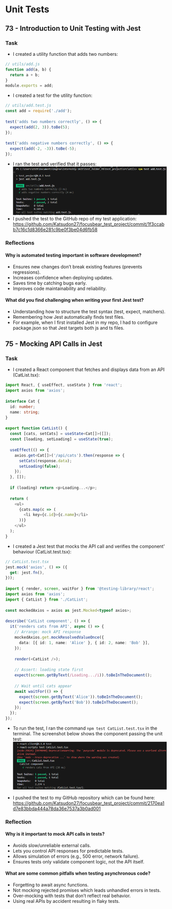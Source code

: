 # Unit Tests

## 73 - Introduction to Unit Testing with Jest

### Task

- I created a utility function that adds two numbers:

```js
// utils/add.js
function add(a, b) {
  return a + b;
}
module.exports = add;
```

- I created a test for the utility function:

```js
// utils/add.test.js
const add = require('./add');

test('adds two numbers correctly', () => {
  expect(add(2, 3)).toBe(5);
});

test('adds negative numbers correctly', () => {
  expect(add(-2, -3)).toBe(-5);
});
```

- I ran the test and verified that it passes:
![Screenshot of successful test](images/jest_utility_test.png)
- I pushed the test to the GitHub repo of my test application:
<https://github.com/Katsudon27/focusbear_test_project/commit/1f3ccabb7c16c1d8366e281c9be0f3be04d6fb58>

### Reflections

#### Why is automated testing important in software development?

- Ensures new changes don’t break existing features (prevents regressions).
- Increases confidence when deploying updates.
- Saves time by catching bugs early.
- Improves code maintainability and reliability.

#### What did you find challenging when writing your first Jest test?

- Understanding how to structure the test syntax (test, expect, matchers).
- Remembering how Jest automatically finds test files.
- For example, when I first installed Jest in my repo, I had to configure package.json so that Jest targets both js and ts files.

## 75 - Mocking API Calls in Jest

### Task

- I created a React component that fetches and displays data from an API (CatList.tsx):

```ts
import React, { useEffect, useState } from 'react';
import axios from 'axios';

interface Cat {
  id: number;
  name: string;
}

export function CatList() {
  const [cats, setCats] = useState<Cat[]>([]);
  const [loading, setLoading] = useState(true);

  useEffect(() => {
    axios.get<Cat[]>('/api/cats').then(response => {
      setCats(response.data);
      setLoading(false);
    });
  }, []);

  if (loading) return <p>Loading...</p>;

  return (
    <ul>
      {cats.map(c => (
        <li key={c.id}>{c.name}</li>
      ))}
    </ul>
  );
}
```

- I created a Jest test that mocks the API call and verifies the component' behaviour (CatList.test.tsx):

```ts
// CatList.test.tsx
jest.mock('axios', () => ({
  get: jest.fn(),
}));

import { render, screen, waitFor } from '@testing-library/react';
import axios from 'axios';
import { CatList } from './CatList';

const mockedAxios = axios as jest.Mocked<typeof axios>;

describe('CatList component', () => {
  it('renders cats from API', async () => {
    // Arrange: mock API response
    mockedAxios.get.mockResolvedValueOnce({
      data: [{ id: 1, name: 'Alice' }, { id: 2, name: 'Bob' }],
    });

    render(<CatList />);

    // Assert: loading state first
    expect(screen.getByText(/Loading.../i)).toBeInTheDocument();

    // Wait until cats appear
    await waitFor(() => {
      expect(screen.getByText('Alice')).toBeInTheDocument();
      expect(screen.getByText('Bob')).toBeInTheDocument();
    });
  });
});
```

- To run the test, I ran the command `npm test CatList.test.tsx` in the terminal. The screenshot below shows the component passing the unit test:
![Screenshot of successful test](images/mocking_api_test.png)

- I pushed the test to my GitHub repository which can be found here:
https://github.com/Katsudon27/focusbear_test_project/commit/2170ea1d7e83bbda444a78da36e7537a3b0ad001

### Reflection

#### Why is it important to mock API calls in tests?

- Avoids slow/unreliable external calls.
- Lets you control API responses for predictable tests.
- Allows simulation of errors (e.g., 500 error, network failure).
- Ensures tests only validate component logic, not the API itself.

#### What are some common pitfalls when testing asynchronous code?

- Forgetting to await async functions.
- Not mocking rejected promises which leads unhandled errors in tests.
- Over-mocking with tests that don’t reflect real behavior.
- Using real APIs by accident resulting in flaky tests.
